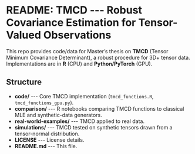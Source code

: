 # README: TMCD --- Robust Covariance Estimation for Tensor-Valued Observations

This repo provides code/data for Master’s thesis on **TMCD** (Tensor Minimum Covariance Determinant), a robust procedure for 3D+ tensor data. Implementations are in **R** (CPU) and **Python/PyTorch** (GPU).

## Structure
- **code/** --- Core TMCD implementation (`tmcd_functions.R`, `tmcd_functions_gpu.py`).
- **comparison/** --- R notebooks comparing TMCD functions to classical MLE and synthetic-data generators.
- **real-world-examples/** --- TMCD applied to real data.
- **simulations/** --- TMCD tested on synthetic tensors drawn from a tensor-normal distribution.
- **LICENSE** --- License details.
- **README.md** --- This file.




